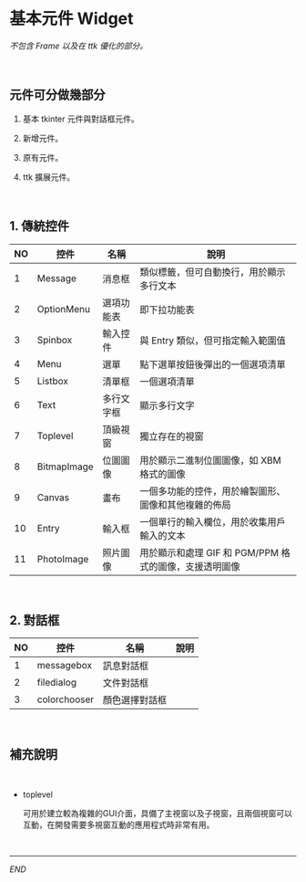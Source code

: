 # 基本元件 Widget

_不包含 Frame 以及在 ttk 優化的部分。_

<br>

## 元件可分做幾部分

1. 基本 tkinter 元件與對話框元件。

2. 新增元件。

3. 原有元件。

4. ttk 擴展元件。

<br>

## 1. 傳統控件

| NO | 控件          | 名稱         | 說明                                                   |
|----|--------------|------------|-----------------------------------------------------|
| 1  | Message      | 消息框       | 類似標籤，但可自動換行，用於顯示多行文本                   |
| 2  | OptionMenu   | 選項功能表     | 即下拉功能表                                            |
| 3  | Spinbox      | 輸入控件      | 與 Entry 類似，但可指定輸入範圍值                        |
| 4  | Menu         | 選單         | 點下選單按鈕後彈出的一個選項清單                           |
| 5  | Listbox      | 清單框       | 一個選項清單                                              |
| 6  | Text         | 多行文字框     | 顯示多行文字                                              |
| 7  | Toplevel     | 頂級視窗      | 獨立存在的視窗                                            |
| 8  | BitmapImage  | 位圖圖像      | 用於顯示二進制位圖圖像，如 XBM 格式的圖像                  |
| 9  | Canvas       | 畫布         | 一個多功能的控件，用於繪製圖形、圖像和其他複雜的佈局         |
| 10 | Entry        | 輸入框       | 一個單行的輸入欄位，用於收集用戶輸入的文本                 |
| 11 | PhotoImage   | 照片圖像      | 用於顯示和處理 GIF 和 PGM/PPM 格式的圖像，支援透明圖像     |

<br>

## 2. 對話框

| NO | 控件          | 名稱           | 說明           |
|----|--------------|--------------|--------------|
| 1  | messagebox   | 訊息對話框     |                |
| 2  | filedialog   | 文件對話框     |                |
| 3  | colorchooser | 顏色選擇對話框  |                |

<br>

## 補充說明

<br>

- toplevel  

  可用於建立較為複雜的GUI介面，具備了主視窗以及子視窗，且兩個視窗可以互動，在開發需要多視窗互動的應用程式時非常有用。

<br>

___

_END_
